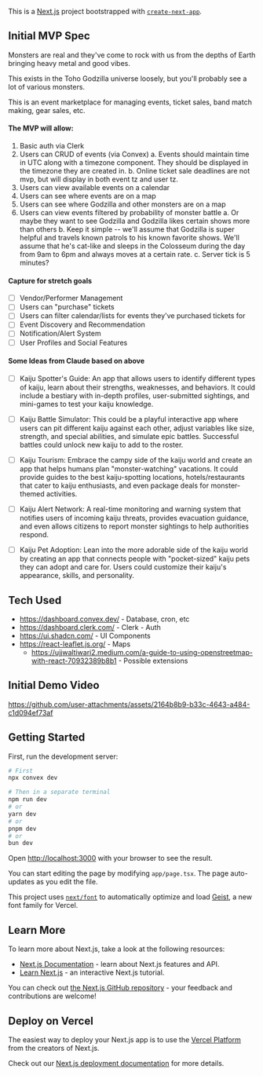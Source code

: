 This is a [Next.js](https://nextjs.org) project bootstrapped with [`create-next-app`](https://nextjs.org/docs/app/api-reference/cli/create-next-app).

## Initial MVP Spec
Monsters are real and they've come to rock with us from the depths of Earth bringing heavy metal and good vibes.

This exists in the Toho Godzilla universe loosely, but you'll probably see a lot of various monsters.

This is an event marketplace for managing events, ticket sales, band match making, gear sales, etc.

#### The MVP will allow:

1. Basic auth via Clerk
2. Users can CRUD of events (via Convex)
    a. Events should maintain time in UTC along with a timezone component. They should be displayed in the timezone they are created in.
    b. Online ticket sale deadlines are not mvp, but will display in both event tz and user tz.
3. Users can view available events on a calendar
4. Users can see where events are on a map
5. Users can see where Godzilla and other monsters are on a map
6. Users can view events filtered by probability of monster battle
    a. Or maybe they want to see Godzilla and Godzilla likes certain shows more than others
    b. Keep it simple -- we'll assume that Godzilla is super helpful and travels known patrols to his known favorite shows. We'll assume that he's cat-like and sleeps in the Colosseum during the day from 9am to 6pm and always moves at a certain rate.
    c. Server tick is 5 minutes?

#### Capture for stretch goals
- [ ] Vendor/Performer Management
- [ ] Users can "purchase" tickets
- [ ] Users can filter calendar/lists for events they've purchased tickets for
- [ ] Event Discovery and Recommendation
- [ ] Notification/Alert System
- [ ] User Profiles and Social Features

#### Some Ideas from Claude based on above
- [ ] Kaiju Spotter's Guide: An app that allows users to identify different types of kaiju, learn about their strengths, weaknesses, and behaviors. It could include a bestiary with in-depth profiles, user-submitted sightings, and mini-games to test your kaiju knowledge.

- [ ] Kaiju Battle Simulator: This could be a playful interactive app where users can pit different kaiju against each other, adjust variables like size, strength, and special abilities, and simulate epic battles. Successful battles could unlock new kaiju to add to the roster.

- [ ] Kaiju Tourism: Embrace the campy side of the kaiju world and create an app that helps humans plan "monster-watching" vacations. It could provide guides to the best kaiju-spotting locations, hotels/restaurants that cater to kaiju enthusiasts, and even package deals for monster-themed activities.

- [ ] Kaiju Alert Network: A real-time monitoring and warning system that notifies users of incoming kaiju threats, provides evacuation guidance, and even allows citizens to report monster sightings to help authorities respond.

- [ ] Kaiju Pet Adoption: Lean into the more adorable side of the kaiju world by creating an app that connects people with "pocket-sized" kaiju pets they can adopt and care for. Users could customize their kaiju's appearance, skills, and personality.

## Tech Used
- https://dashboard.convex.dev/ - Database, cron, etc
- https://dashboard.clerk.com/ - Clerk - Auth
- https://ui.shadcn.com/ - UI Components
- https://react-leaflet.js.org/ - Maps
    - https://ujjwaltiwari2.medium.com/a-guide-to-using-openstreetmap-with-react-70932389b8b1 - Possible extensions

## Initial Demo Video
https://github.com/user-attachments/assets/2164b8b9-b33c-4643-a484-c1d094ef73af

## Getting Started

First, run the development server:

```bash
# First
npx convex dev

# Then in a separate terminal
npm run dev
# or
yarn dev
# or
pnpm dev
# or
bun dev
```

Open [http://localhost:3000](http://localhost:3000) with your browser to see the result.

You can start editing the page by modifying `app/page.tsx`. The page auto-updates as you edit the file.

This project uses [`next/font`](https://nextjs.org/docs/app/building-your-application/optimizing/fonts) to automatically optimize and load [Geist](https://vercel.com/font), a new font family for Vercel.

## Learn More

To learn more about Next.js, take a look at the following resources:

- [Next.js Documentation](https://nextjs.org/docs) - learn about Next.js features and API.
- [Learn Next.js](https://nextjs.org/learn) - an interactive Next.js tutorial.

You can check out [the Next.js GitHub repository](https://github.com/vercel/next.js) - your feedback and contributions are welcome!

## Deploy on Vercel

The easiest way to deploy your Next.js app is to use the [Vercel Platform](https://vercel.com/new?utm_medium=default-template&filter=next.js&utm_source=create-next-app&utm_campaign=create-next-app-readme) from the creators of Next.js.

Check out our [Next.js deployment documentation](https://nextjs.org/docs/app/building-your-application/deploying) for more details.
